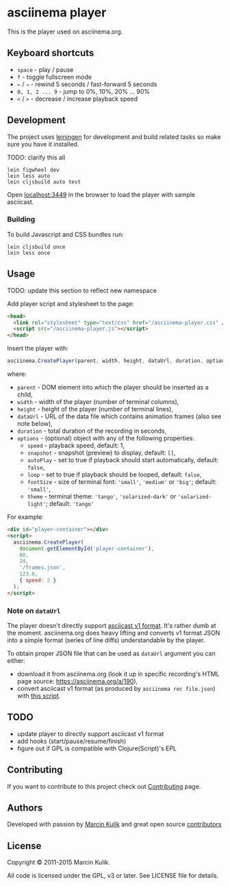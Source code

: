 # asciinema player

This is the player used on asciinema.org.

## Keyboard shortcuts

* `space` - play / pause
* `f` - toggle fullscreen mode
* `←` / `→` - rewind 5 seconds / fast-forward 5 seconds
* `0, 1, 2 ... 9` - jump to 0%, 10%, 20% ... 90%
* `<` / `>` - decrease / increase playback speed

## Development

The project uses [leiningen](http://leiningen.org/) for development and build
related tasks so make sure you have it installed.

TODO: clarify this all

    lein figwheel dev
    lein less auto
    lein cljsbuild auto test

Open [localhost:3449](http://localhost:3449/) in the browser to load the player
with sample asciicast.

### Building

To build Javascript and CSS bundles run:

    lein cljsbuild once
    lein less once

## Usage

TODO: update this section to reflect new namespace

Add player script and stylesheet to the page:

```html
<head>
  <link rel="stylesheet" type="text/css" href="/asciinema-player.css" />
  <script src="/asciinema-player.js"></script>
</head>
```

Insert the player with:

```javascript
asciinema.CreatePlayer(parent, width, height, dataUrl, duration, options)
```

where:

* `parent` - DOM element into which the player should be inserted as a child,
* `width` - width of the player (number of terminal columns),
* `height` - height of the player (number of terminal lines),
* `dataUrl` - URL of the data file which contains animation frames (also see note below),
* `duration` - total duration of the recording in seconds,
* `options` - (optional) object with any of the following properties:
  * `speed` - playback speed, default: 1,
  * `snapshot` - snapshot (preview) to display, default: `[]`,
  * `autoPlay` - set to true if playback should start automatically, default: `false`,
  * `loop` - set to true if playback should be looped, default: `false`,
  * `fontSize` - size of terminal font: `'small'`, `'medium'` or `'big'`; default: `'small'`,
  * `theme` - terminal theme: `'tango'`, `'solarized-dark'` or `'solarized-light'`; default: `'tango'`

For example:

```html
<div id="player-container"></div>
<script>
  asciinema.CreatePlayer(
    document.getElementById('player-container'),
    80,
    24,
    '/frames.json',
    123.0,
    { speed: 2 }
  );
</script>
```

### Note on `dataUrl`

The player doesn't directly support [asciicast v1
format](https://github.com/asciinema/asciinema/blob/master/doc/asciicast-v1.md).
It's rather dumb at the moment. asciinema.org does heavy lifting and converts
v1 format JSON into a simple format (series of line diffs) understandable by
the player.

To obtain proper JSON file that can be used as `dataUrl` argument you can either:

* download it from asciinema.org (look it up in specific recording's HTML page
  source: https://asciinema.org/a/190),
* convert asciicast v1 format (as produced by `asciinema rec file.json`) with
  [this script](https://gist.github.com/sickill/504474702dd18c7dc0ec).

## TODO

* update player to directly support asciicast v1 format
* add hooks (start/pause/resume/finish)
* figure out if GPL is compatible with Clojure(Script)'s EPL

## Contributing

If you want to contribute to this project check out
[Contributing](https://asciinema.org/contributing) page.

## Authors

Developed with passion by [Marcin Kulik](http://ku1ik.com) and great open
source [contributors](https://github.com/asciinema/asciinema-player/contributors)

## License

Copyright &copy; 2011-2015 Marcin Kulik.

All code is licensed under the GPL, v3 or later. See LICENSE file for details.
